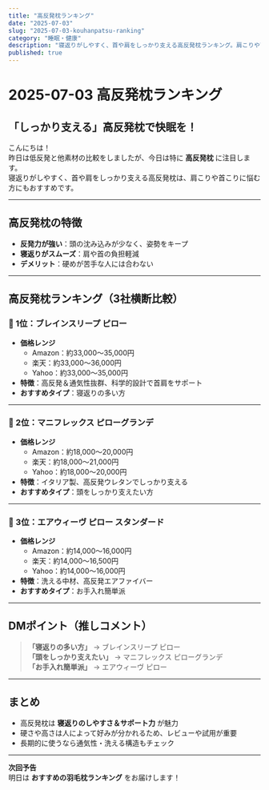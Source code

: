 ```yaml
---
title: "高反発枕ランキング"
date: "2025-07-03"
slug: "2025-07-03-kouhanpatsu-ranking"
category: "睡眠・健康"
description: "寝返りがしやすく、首や肩をしっかり支える高反発枕ランキング。肩こりや首こりに悩む方におすすめの枕を厳選。"
published: true
---
```

# 2025-07-03 高反発枕ランキング

## 「しっかり支える」高反発枕で快眠を！

こんにちは！  
昨日は低反発と他素材の比較をしましたが、今日は特に **高反発枕** に注目します。  
寝返りがしやすく、首や肩をしっかり支える高反発枕は、肩こりや首こりに悩む方にもおすすめです。

---

## 高反発枕の特徴
- **反発力が強い**：頭の沈み込みが少なく、姿勢をキープ
- **寝返りがスムーズ**：肩や首の負担軽減
- **デメリット**：硬めが苦手な人には合わない

---

## 高反発枕ランキング（3社横断比較）

### 🥇 1位：ブレインスリープ ピロー
- **価格レンジ**  
  - Amazon：約33,000〜35,000円  
  - 楽天：約33,000〜36,000円  
  - Yahoo：約33,000〜35,000円
- **特徴**：高反発＆通気性抜群、科学的設計で首肩をサポート
- **おすすめタイプ**：寝返りの多い方

---

### 🥈 2位：マニフレックス ピローグランデ
- **価格レンジ**  
  - Amazon：約18,000〜20,000円  
  - 楽天：約18,000〜21,000円  
  - Yahoo：約18,000〜20,000円
- **特徴**：イタリア製、高反発ウレタンでしっかり支える
- **おすすめタイプ**：頭をしっかり支えたい方

---

### 🥉 3位：エアウィーヴ ピロー スタンダード
- **価格レンジ**  
  - Amazon：約14,000〜16,000円  
  - 楽天：約14,000〜16,500円  
  - Yahoo：約14,000〜16,000円
- **特徴**：洗える中材、高反発エアファイバー
- **おすすめタイプ**：お手入れ簡単派

---

## DMポイント（推しコメント）
> **「寝返りの多い方」** → ブレインスリープ ピロー  
> **「頭をしっかり支えたい」** → マニフレックス ピローグランデ  
> **「お手入れ簡単派」** → エアウィーヴ ピロー

---

## まとめ
- 高反発枕は **寝返りのしやすさ＆サポート力** が魅力
- 硬さや高さは人によって好みが分かれるため、レビューや試用が重要
- 長期的に使うなら通気性・洗える構造もチェック

---

**次回予告**  
明日は **おすすめの羽毛枕ランキング** をお届けします！
